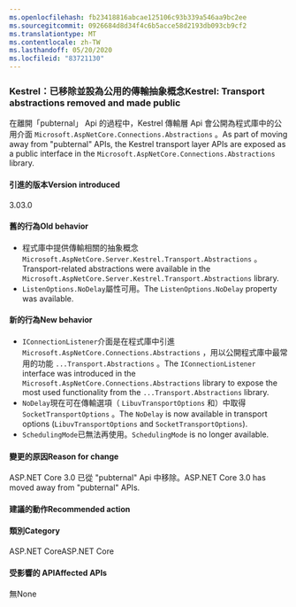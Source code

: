 ```yaml
---
ms.openlocfilehash: fb23418816abcae125106c93b339a546aa9bc2ee
ms.sourcegitcommit: 0926684d8d34f4c6b5acce58d2193db093cb9cf2
ms.translationtype: MT
ms.contentlocale: zh-TW
ms.lasthandoff: 05/20/2020
ms.locfileid: "83721130"
---
```

### <a name="kestrel-transport-abstractions-removed-and-made-public"></a><span data-ttu-id="7ffc6-101">Kestrel：已移除並設為公用的傳輸抽象概念</span><span class="sxs-lookup"><span data-stu-id="7ffc6-101">Kestrel: Transport abstractions removed and made public</span></span>

<span data-ttu-id="7ffc6-102">在離開「pubternal」 Api 的過程中，Kestrel 傳輸層 Api 會公開為程式庫中的公用介面 `Microsoft.AspNetCore.Connections.Abstractions` 。</span><span class="sxs-lookup"><span data-stu-id="7ffc6-102">As part of moving away from "pubternal" APIs, the Kestrel transport layer APIs are exposed as a public interface in the `Microsoft.AspNetCore.Connections.Abstractions` library.</span></span>

#### <a name="version-introduced"></a><span data-ttu-id="7ffc6-103">引進的版本</span><span class="sxs-lookup"><span data-stu-id="7ffc6-103">Version introduced</span></span>

<span data-ttu-id="7ffc6-104">3.0</span><span class="sxs-lookup"><span data-stu-id="7ffc6-104">3.0</span></span>

#### <a name="old-behavior"></a><span data-ttu-id="7ffc6-105">舊的行為</span><span class="sxs-lookup"><span data-stu-id="7ffc6-105">Old behavior</span></span>

- <span data-ttu-id="7ffc6-106">程式庫中提供傳輸相關的抽象概念 `Microsoft.AspNetCore.Server.Kestrel.Transport.Abstractions` 。</span><span class="sxs-lookup"><span data-stu-id="7ffc6-106">Transport-related abstractions were available in the `Microsoft.AspNetCore.Server.Kestrel.Transport.Abstractions` library.</span></span>
- <span data-ttu-id="7ffc6-107">`ListenOptions.NoDelay`屬性可用。</span><span class="sxs-lookup"><span data-stu-id="7ffc6-107">The `ListenOptions.NoDelay` property was available.</span></span>

#### <a name="new-behavior"></a><span data-ttu-id="7ffc6-108">新的行為</span><span class="sxs-lookup"><span data-stu-id="7ffc6-108">New behavior</span></span>

- <span data-ttu-id="7ffc6-109">`IConnectionListener`介面是在程式庫中引進 `Microsoft.AspNetCore.Connections.Abstractions` ，用以公開程式庫中最常用的功能 `...Transport.Abstractions` 。</span><span class="sxs-lookup"><span data-stu-id="7ffc6-109">The `IConnectionListener` interface was introduced in the `Microsoft.AspNetCore.Connections.Abstractions` library to expose the most used functionality from the `...Transport.Abstractions` library.</span></span>
- <span data-ttu-id="7ffc6-110">`NoDelay`現在可在傳輸選項（ `LibuvTransportOptions` 和）中取得 `SocketTransportOptions` 。</span><span class="sxs-lookup"><span data-stu-id="7ffc6-110">The `NoDelay` is now available in transport options (`LibuvTransportOptions` and `SocketTransportOptions`).</span></span>
- <span data-ttu-id="7ffc6-111">`SchedulingMode`已無法再使用。</span><span class="sxs-lookup"><span data-stu-id="7ffc6-111">`SchedulingMode` is no longer available.</span></span>

#### <a name="reason-for-change"></a><span data-ttu-id="7ffc6-112">變更的原因</span><span class="sxs-lookup"><span data-stu-id="7ffc6-112">Reason for change</span></span>

<span data-ttu-id="7ffc6-113">ASP.NET Core 3.0 已從 "pubternal" Api 中移除。</span><span class="sxs-lookup"><span data-stu-id="7ffc6-113">ASP.NET Core 3.0 has moved away from "pubternal" APIs.</span></span>

#### <a name="recommended-action"></a><span data-ttu-id="7ffc6-114">建議的動作</span><span class="sxs-lookup"><span data-stu-id="7ffc6-114">Recommended action</span></span>

#### <a name="category"></a><span data-ttu-id="7ffc6-115">類別</span><span class="sxs-lookup"><span data-stu-id="7ffc6-115">Category</span></span>

<span data-ttu-id="7ffc6-116">ASP.NET Core</span><span class="sxs-lookup"><span data-stu-id="7ffc6-116">ASP.NET Core</span></span>

#### <a name="affected-apis"></a><span data-ttu-id="7ffc6-117">受影響的 API</span><span class="sxs-lookup"><span data-stu-id="7ffc6-117">Affected APIs</span></span>

<span data-ttu-id="7ffc6-118">無</span><span class="sxs-lookup"><span data-stu-id="7ffc6-118">None</span></span>

<!-- 

#### Affected APIs

Not detectable via API analysis

-->

